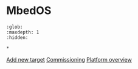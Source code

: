 ﻿# MbedOS

```{toctree}
:glob:
:maxdepth: 1
:hidden:

*
```

[Add new target](./mbedos_add_new_target.md)
[Commissioning](./mbedos_commissioning.md)
[Platform overview](./mbedos_platform_overview.md)
